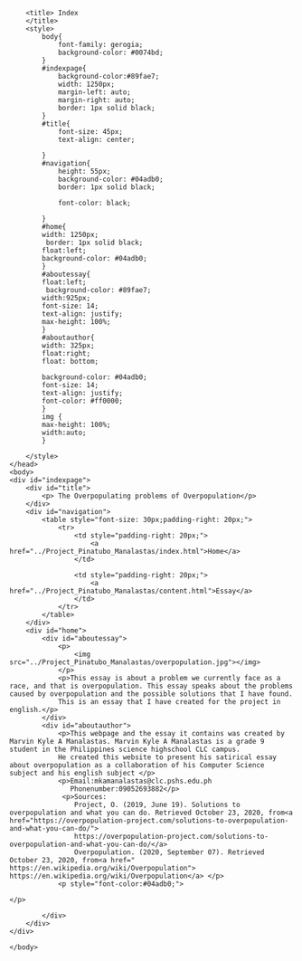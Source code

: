 <!DOCTYPE html>
<html>
<html lang="en">
	<head>
		<meta charset="utf-8">
	<meta name="viewport" content="width=device-width, initial-scale=1">
	<link rel="stylesheet" href="https://maxcdn.bootstrapcdn.com/bootstrap/4.5.2/css/bootstrap.min.css">
<script src="https://ajax.googleapis.com/ajax/libs/jquery/3.5.1/jquery.min.js"></script>
<script src="https://cdnjs.cloudflare.com/ajax/libs/popper.js/1.16.0/umd/popper.min.js"></script>
<script src="https://maxcdn.bootstrapcdn.com/bootstrap/4.5.2/js/bootstrap.min.js"></script>

		<title> Index
		</title>
		<style>
			body{
				font-family: gerogia;
				background-color: #0074bd;
			}
			#indexpage{
				background-color:#89fae7;
				width: 1250px;
				margin-left: auto;
				margin-right: auto;
				border: 1px solid black;
			}
			#title{
				font-size: 45px;
				text-align: center;
			
			}
			#navigation{
				height: 55px;
				background-color: #04adb0;
				border: 1px solid black;

				font-color: black;
				
			}
			#home{
			width: 1250px;
			 border: 1px solid black;
			float:left;
			background-color: #04adb0;
			}
			#aboutessay{
			float:left;
			 background-color: #89fae7;
			width:925px;
			font-size: 14;
			text-align: justify;
			max-height: 100%;
			}
			#aboutauthor{
			width: 325px;
			float:right;
			float: bottom;
			
			background-color: #04adb0;
			font-size: 14;
			text-align: justify;
			font-color: #ff0000;
			}
			img {
			max-height: 100%;
			width:auto;
			}
		
		</style>
	</head>
	<body>
	<div id="indexpage">
		<div id="title">
			<p> The Overpopulating problems of Overpopulation</p>
		</div>
		<div id="navigation">
			<table style="font-size: 30px;padding-right: 20px;">
				<tr>				
					<td style="padding-right: 20px;">
						<a href="../Project_Pinatubo_Manalastas/index.html">Home</a>
					</td>
					
					<td style="padding-right: 20px;">
						<a href="../Project_Pinatubo_Manalastas/content.html">Essay</a>
					</td>
				</tr>
			</table>
		</div>
		<div id="home">
			<div id="aboutessay">
				<p>
					<img src="../Project_Pinatubo_Manalastas/overpopulation.jpg"></img>
				</p>
				<p>This essay is about a problem we currently face as a race, and that is overpopulation. This essay speaks about the problems caused by overpopulation and the possible solutions that I have found.
				This is an essay that I have created for the project in english.</p>
			</div>
			<div id="aboutauthor">
				<p>This webpage and the essay it contains was created by Marvin Kyle A Manalastas. Marvin Kyle A Manalastas is a grade 9 student in the Philippines science highschool CLC campus.
				He created this website to present his satirical essay about overpopulation as a collaboration of his Computer Science subject and his english subject </p>
				<p>Email:mkamanalastas@clc.pshs.edu.ph
				   Phonenumber:09052693882</p>
				 <p>Sources:
					Project, O. (2019, June 19). Solutions to overpopulation and what you can do. Retrieved October 23, 2020, from<a href="https://overpopulation-project.com/solutions-to-overpopulation-and-what-you-can-do/">
					https://overpopulation-project.com/solutions-to-overpopulation-and-what-you-can-do/</a> 
					Overpopulation. (2020, September 07). Retrieved October 23, 2020, from<a href=" https://en.wikipedia.org/wiki/Overpopulation"> https://en.wikipedia.org/wiki/Overpopulation</a> </p>
				<p style="font-color:#04adb0;">                                                                                                                                                                                                   
                                                                            				</p>
				
			</div>
		</div>
	</div>
		
	</body>
</html>
